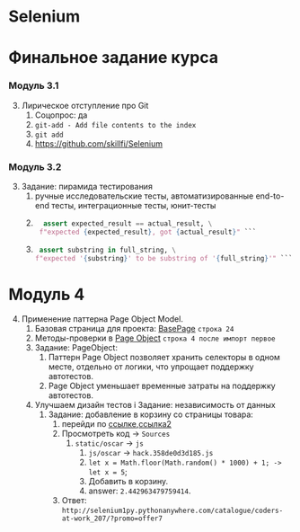 # Selenium

# Финальное задание курса

### Модуль 3.1
3. Лирическое отступление про Git
    1. Соцопрос: да
    2. ```git-add - Add file contents to the index```
    3. ```git add```
    4. https://github.com/skillfi/Selenium

### Модуль 3.2
3. Задание: пирамида тестирования
    1. ручные исследовательские тесты, автоматизированные end-to-end тесты, интеграционные тесты, юнит-тесты
    2. ```python def test_input_text(expected_result, actual_result):
         assert expected_result == actual_result, \
        f"expected {expected_result}, got {actual_result}" ```
    3. ```python def test_substring(full_string, substring):
        assert substring in full_string, \
       f"expected '{substring}' to be substring of '{full_string}'" ```

# Модуль 4
4. Применение паттерна Page Object Model.
    1. Базовая страница для проекта: [BasePage](https://github.com/skillfi/Selenium/blob/main/pages/base_page.py#L24) ```строка 24```
    2. Методы-проверки в [Page Object](https://github.com/skillfi/Selenium/blob/main/pages/base_page.py#L4#2) ```строка 4 после импорт первое```
    3. Задание: PageObject:
        1. Паттерн Page Object позволяет хранить селекторы в одном месте, отдельно от логики, что упрощает поддержку автотестов.
        2. Page Object уменьшает временные затраты на поддержку автотестов.
    4. Улучшаем дизайн тестов i Задание: независимость от данных
        1. Задание: добавление в корзину со страницы товара:
            1. перейди по [ссылке](http://selenium1py.pythonanywhere.com/ru/catalogue/the-shellcoders-handbook_209/?promo=newYear),[ссылка2](http://selenium1py.pythonanywhere.com/catalogue/coders-at-work_207/?promo=newYear2019)
            2. Просмотреть код -> ```Sources```
                1. ```static/oscar``` -> ```js```
                    1. ```js/oscar``` -> ```hack.358de0d3d185.js```
                    2. ```let x = Math.floor(Math.random() * 1000) + 1; -> let x = 5```;
                    3. Добавить в корзину.
                    4. answer: ```2.442963479759414```.
            3. Ответ: ```http://selenium1py.pythonanywhere.com/catalogue/coders-at-work_207/?promo=offer7```